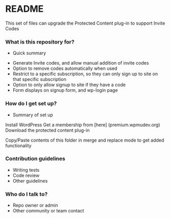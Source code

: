 # README #

This set of files can upgrade the Protected Content plug-in to support Invite Codes

### What is this repository for? ###

* Quick summary

- Generate Invite codes, and allow manual addition of invite codes
- Option to remove codes automatically when used
- Restrict to a specific subscription, so they can only sign up to site on that specific subscription
- Option to only allow signup to site if they have a code
- Form displays on signup form, and wp-login page


### How do I get set up? ###

* Summary of set up

Install WordPress
Get a membership from [here] (premium.wpmudev.org)
Download the protected content plug-in 

Copy/Paste contents of this folder in merge and replace mode to get added functionality

### Contribution guidelines ###

* Writing tests
* Code review
* Other guidelines

### Who do I talk to? ###

* Repo owner or admin
* Other community or team contact